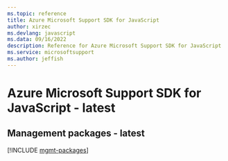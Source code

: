 ```yaml
---
ms.topic: reference
title: Azure Microsoft Support SDK for JavaScript
author: xirzec
ms.devlang: javascript
ms.data: 09/16/2022
description: Reference for Azure Microsoft Support SDK for JavaScript
ms.service: microsoftsupport
ms.author: jeffish
---
```

# Azure Microsoft Support SDK for JavaScript - latest

## Management packages - latest
[!INCLUDE [mgmt-packages](microsoft-support-mgmt-index.md)]